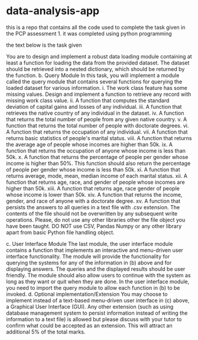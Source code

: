 # data-analysis-app
this is a repo that contains all the code used to complete the task given in the PCP assessment 1. it was completed using python programming

the text below is the task given

You are to design and implement a robust data loading module containing at least a function for loading the data from the provided dataset. The dataset should be retrieved into a nested dictionary, which should be returned by the function. 
b.	Query Module
In this task, you will implement a module called the query module that contains several functions for querying the loaded dataset for various information.
i.	The work class feature has some missing values. Design and implement a function to retrieve any record with missing work class value.
ii.	A function that computes the standard deviation of capital gains and losses of any individual.
iii.	A function that retrieves the native country of any individual in the dataset.
iv.	A function that returns the total number of people from any given native country.
v.	A function that returns the total number of people with doctorate degrees.
vi.	A function that returns the occupation of any individual.
vii.	A function that returns basic statistics of people's marital status.
viii.	A function that returns the average age of people whose incomes are higher than 50k.
ix.	A function that returns the occupation of anyone whose income is less than 50k.
x.	A function that returns the percentage of people per gender whose income is higher than 50%. This function should also return the percentage of people per gender whose income is less than 50k.
xi.	A function that returns average, mode, mean, median income of each marital status.
xii.	A function that returns age, race, and gender of people whose incomes are higher than 50k.
xiii.	A function that returns age, race gender of people whose income is lower than 50k.
xiv.	A function that returns the income, gender, and race of anyone with a doctorate degree.
xv.	A function that persists the answers to all queries in a text file with .csv extension. The contents of the file should not be overwritten by any subsequent write operations. Please, do not use any other libraries other the file object you have been taught. DO NOT use CSV, Pandas Numpy or any other library apart from basic Python file handling object.

c.	User Interface Module
The last module, the user interface module contains a function that implements an interactive and menu-driven user interface functionality. The module will provide the functionality for querying the systems for any of the information in (b) above and for displaying answers. The queries and the displayed results should be user friendly.  The module should also allow users to continue with the system as long as they want or quit when they are done. In the user interface module, you need to import the query module to allow each function in (b) to be invoked.
d.	Optional implementation/Extension
You may choose to implement instead of a text-based menu-driven user interface in (c) above, a Graphical User Interface (GUI). Any other extension (such as using database management system to persist information instead of writing the information to a text file) is allowed but please discuss with your tutor to confirm what could be accepted as an extension. This will attract an additional 5% of the total marks.


